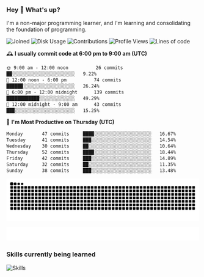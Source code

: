 ### Hey :wave: What's up?

I'm a non-major programming learner, and I'm learning and consolidating the foundation of programming.

<!--START_SECTION:waka-->
![Joined](http://img.shields.io/badge/Joined-7%20years%20ago-6D67E4?style=flat&labelColor=453C67)
![Disk Usage](http://img.shields.io/badge/Github%27s%20Storage-598.5%20MB-FD841F?style=flat&labelColor=E14D2A)
![Contributions](http://img.shields.io/badge/Contributions%20in%202023-348-7DCE13?style=flat&labelColor=2B7A0B)
![Profile Views](http://img.shields.io/badge/Profile%20Views-6-3AB4F2?style=flat&labelColor=0078AA)
![Lines of code](https://img.shields.io/badge/Lines%20of%20code-2%20Million%20Lines%20of%20code-FF8B8B?style=flat&labelColor=EB4747)

🕰️ **I usually commit code at 6:00 pm to 9:00 am (UTC)** 

```text
🌞 9:00 am - 12:00 noon          26 commits     ██░░░░░░░░░░░░░░░░░░░░░░░   9.22% 
🌆 12:00 noon - 6:00 pm          74 commits     ██████░░░░░░░░░░░░░░░░░░░   26.24% 
🌃 6:00 pm - 12:00 midnight      139 commits    ████████████░░░░░░░░░░░░░   49.29% 
🌙 12:00 midnight - 9:00 am      43 commits     ███░░░░░░░░░░░░░░░░░░░░░░   15.25%
```
📅 **I'm Most Productive on Thursday (UTC)** 

```text
Monday       47 commits     ████░░░░░░░░░░░░░░░░░░░░░   16.67% 
Tuesday      41 commits     ███░░░░░░░░░░░░░░░░░░░░░░   14.54% 
Wednesday    30 commits     ██░░░░░░░░░░░░░░░░░░░░░░░   10.64% 
Thursday     52 commits     ████░░░░░░░░░░░░░░░░░░░░░   18.44% 
Friday       42 commits     ███░░░░░░░░░░░░░░░░░░░░░░   14.89% 
Saturday     32 commits     ██░░░░░░░░░░░░░░░░░░░░░░░   11.35% 
Sunday       38 commits     ███░░░░░░░░░░░░░░░░░░░░░░   13.48%
```

<!--END_SECTION:waka-->

![Snake animation](https://raw.githubusercontent.com/dirname/dirname/output/snake.svg)

![metrics](github-metrics.svg)

### Skills currently being learned

![Skills](https://skillicons.dev/icons?i=linux,rust,go,solidity,typescript,bash,git,postgres,mysql,redis,mongo,docker,kubernetes,grafana,prometheus)
